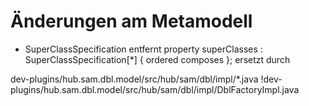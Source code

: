 # Änderungen am Metamodell

- SuperClassSpecification entfernt
property superClasses : SuperClassSpecification[*] { ordered composes };
ersetzt durch


dev-plugins/hub.sam.dbl.model/src/hub/sam/dbl/impl/*.java
!dev-plugins/hub.sam.dbl.model/src/hub/sam/dbl/impl/DblFactoryImpl.java
